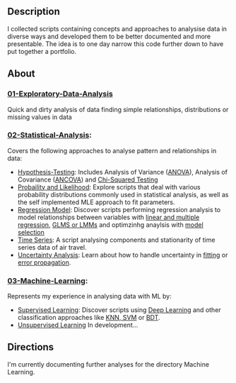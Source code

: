 ## Description
I collected scripts containing concepts and approaches to analysise data in diverse ways and developed them to be better documented and more presentable. The idea is to one day narrow this code further down to have put together a portfolio.

## About

### [01-Exploratory-Data-Analysis](01-Exploratory-Data-Analysis/)
Quick and dirty analysis of data finding simple relationships, distributions or missing values in data

### [02-Statistical-Analysis](02-Statistical-Analysis/):
Covers the following approaches to analyse pattern and relationships in data:
  - [Hypothesis-Testing](02-Statistical-Analysis/Hypothesis-Testing/): Includes Analysis of Variance ([ANOVA](02-Statistical-Analysis/Hypothesis-Testing/ANOVA/)), Analysis of Covariance ([ANCOVA](02-Statistical-Analysis/Hypothesis-Testing/ANCOVA/)) and [Chi-Squared Testing](02-Statistical-Analysis/Hypothesis-Testing/Chi-Squared/)
  - [Probaility and Likelihood](02-Statistical-Analysis/Probability+Likelihood/): Explore scripts that deal with various probability distributions commonly used in statistical analysis, as well as the self implemented MLE approach to fit parameters.
  - [Regression Model](02-Statistical-Analysis/Regression-Models/): Discover scripts performing regression analysis to model relationships between variables with [linear and multiple regression](02-Statistical-Analysis/Regression-Models/linear-regression), [GLMS or LMMs](02-Statistical-Analysis/Regression-Models/glm+lmm) and optimzinhg anaylsis with [model selection](02-Statistical-Analysis/Regression-Models/model-selection)
  - [Time Series](02-Statistical-Analysis/Time-Series/):  A script analysing components and stationarity of time series data of air travel.
  - [Uncertainty Analysis](02-Statistical-Analysis/Uncertainty-Analysis/): Learn about how to handle uncertainty in [fitting](02-Statistical-Analysis/Uncertainty-Analysis/LS_fitting_respecting_uncertainty.ipynb) or [error propagation](02-Statistical-Analysis/Uncertainty-Analysis/error-propagation.ipynb).

### [03-Machine-Learning](03-Machine-Learning): 
Represents my experience in analysing data with ML by:
  - [Supervised Learning](03-Machine-Learning/Supervised): Discover scripts using [Deep Learning](03-Machine-Learning/Supervised/DL-image-classification.ipynb) and other classification approaches like [KNN, SVM](03-Machine-Learning/Supervised/KNN+SVM-classification-IRIS.ipynb) or [BDT](03-Machine-Learning/Supervised/multivariate-signal-classification.ipynb).
  - [Unsupervised Learning](dummy) In development...

## Directions

I'm currently documenting further analyses for the directory Machine Learning.
